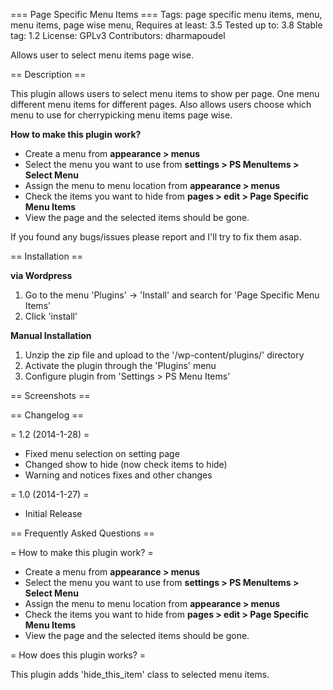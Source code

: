 === Page Specific Menu Items ===
Tags: page specific menu items, menu, menu items, page wise menu,
Requires at least: 3.5
Tested up to: 3.8
Stable tag: 1.2
License: GPLv3
Contributors: dharmapoudel

Allows user to select menu items page wise.

== Description ==

This plugin allows users to select menu items to show per page. One menu different menu items for different pages.
Also allows users choose which menu to use for cherrypicking menu items page wise. 

**How to make this plugin work?**

* Create a menu from **appearance > menus**
* Select the menu you want to use from **settings > PS MenuItems > Select Menu**
* Assign the menu to menu location from **appearance > menus**
* Check the items you want to hide from **pages > edit > Page Specific Menu Items**
* View the page and the selected items should be gone.

If you found any bugs/issues please report and I'll try to fix them asap.

== Installation ==


**via Wordpress**

1. Go to the menu 'Plugins' -> 'Install' and search for 'Page Specific Menu Items'
2. Click 'install'

**Manual Installation**

1. Unzip the zip file and upload  to the '/wp-content/plugins/' directory
2. Activate the plugin through the 'Plugins' menu
3. Configure plugin from 'Settings > PS Menu Items'

== Screenshots ==

== Changelog ==

= 1.2 (2014-1-28) =
* Fixed menu selection on setting page
* Changed show to hide (now check items to hide)
* Warning and notices fixes and other changes

= 1.0 (2014-1-27) =
* Initial Release

== Frequently Asked Questions ==

= How to make this plugin work? =

* Create a menu from **appearance > menus**
* Select the menu you want to use from **settings > PS MenuItems > Select Menu**
* Assign the menu to menu location from **appearance > menus**
* Check the items you want to hide from **pages > edit > Page Specific Menu Items**
* View the page and the selected items should be gone.

= How does this plugin works? =

This plugin adds 'hide_this_item' class to selected menu items.